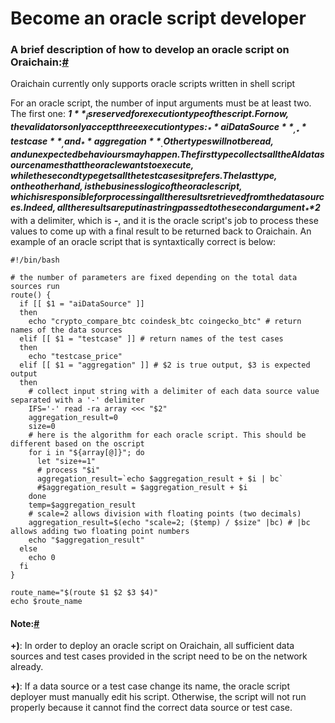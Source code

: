 # Become an oracle script developer

### A brief description of how to develop an oracle script on Oraichain:[#](https://docs.orai.io/docs/Developers/become-an-oracle-script-dev#a-brief-description-of-how-to-develop-an-oracle-script-on-oraichain)

Oraichain currently only supports oracle scripts written in shell script

For an oracle script, the number of input arguments must be at least two. The first one: _**$1**_ is reserved for execution type of the script. For now, the validators only accept three execution types: _**aiDataSource**_, _**testcase**_, and _**aggregation**_. Other types will not be read, and unexpected behaviours may happen. The first type collects all the AI data source names that the oracle wants to execute, while the second type gets all the test cases it prefers. The last type, on the other hand, is the business logic of the oracle script, which is responsible for processing all the results retrieved from the data sources. Indeed, all the results are put in a string passed to the second argument _**$2**_ with a delimiter, which is _**-**_, and it is the oracle script's job to process these values to come up with a final result to be returned back to Oraichain. An example of an oracle script that is syntaxtically correct is below:

```
#!/bin/bash

# the number of parameters are fixed depending on the total data sources run
route() {
  if [[ $1 = "aiDataSource" ]]
  then 
    echo "crypto_compare_btc coindesk_btc coingecko_btc" # return names of the data sources
  elif [[ $1 = "testcase" ]] # return names of the test cases
  then
    echo "testcase_price"
  elif [[ $1 = "aggregation" ]] # $2 is true output, $3 is expected output
  then
    # collect input string with a delimiter of each data source value separated with a '-' delimiter
    IFS='-' read -ra array <<< "$2"
    aggregation_result=0
    size=0
    # here is the algorithm for each oracle script. This should be different based on the oscript
    for i in "${array[@]}"; do
      let "size+=1"
      # process "$i"
      aggregation_result=`echo $aggregation_result + $i | bc`
      #$aggregation_result = $aggregation_result + $i
    done
    temp=$aggregation_result
    # scale=2 allows division with floating points (two decimals)
    aggregation_result=$(echo "scale=2; ($temp) / $size" |bc) # |bc allows adding two floating point numbers
    echo "$aggregation_result"
  else
    echo 0
  fi
}

route_name="$(route $1 $2 $3 $4)"
echo $route_name
```

#### Note:[#](https://docs.orai.io/docs/Developers/become-an-oracle-script-dev#note)

**+)**: In order to deploy an oracle script on Oraichain, all sufficient data sources and test cases provided in the script need to be on the network already.

**+)**: If a data source or a test case change its name, the oracle script deployer must manually edit his script. Otherwise, the script will not run properly because it cannot find the correct data source or test case.
